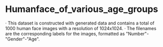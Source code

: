 # Humanface_of_various_age_groups
· This dataset is constructed with generated data and contains a total of 1000 human face images with a resolution of 1024x1024.  · The filenames are the corresponding labels for the images, formatted as "Number"-"Gender"-"Age".
